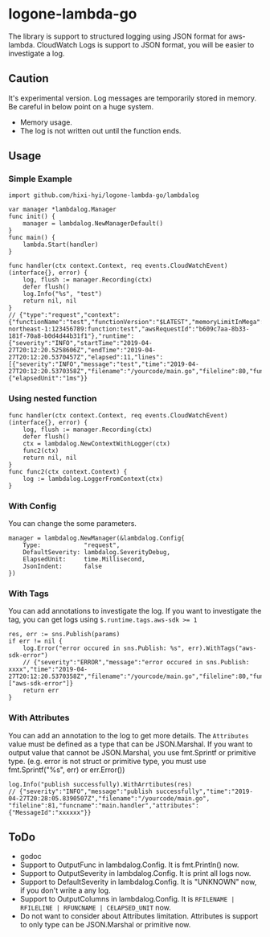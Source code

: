 # logone-lambda-go
The library is support to structured logging using JSON format for aws-lambda.
CloudWatch Logs is support to JSON format, you will be easier to investigate a log.

## Caution
It's experimental version.
Log messages are temporarily stored in memory.
Be careful in below point on a huge system.
* Memory usage.
* The log is not written out until the function ends.

## Usage
### Simple Example
```
import github.com/hixi-hyi/logone-lambda-go/lambdalog

var manager *lambdalog.Manager
func init() {
    manager = lambdalog.NewManagerDefault()
}
func main() {
    lambda.Start(handler)
}

func handler(ctx context.Context, req events.CloudWatchEvent) (interface{}, error) {
    log, flush := manager.Recording(ctx)
    defer flush()
    log.Info("%s", "test")
    return nil, nil
}
// {"type":"request","context":{"functionName":"test","functionVersion":"$LATEST","memoryLimitInMega":128,"invokedFunctionArn":"arn:aws:lambda:ap-northeast-1:123456789:function:test","awsRequestId":"b609c7aa-8b33-181f-70a8-b0d4d44b31f1"},"runtime":{"severity":"INFO","startTime":"2019-04-27T20:12:20.5258606Z","endTime":"2019-04-27T20:12:20.5370457Z","elapsed":11,"lines":[{"severity":"INFO","message":"test","time":"2019-04-27T20:12:20.5370358Z","filename":"/yourcode/main.go","fileline":80,"funcname":"main.handler"}]},"config":{"elapsedUnit":"1ms"}}
```

### Using nested function
```
func handler(ctx context.Context, req events.CloudWatchEvent) (interface{}, error) {
    log, flush := manager.Recording(ctx)
    defer flush()
    ctx = lambdalog.NewContextWithLogger(ctx)
    func2(ctx)
    return nil, nil
}
func func2(ctx context.Context) {
    log := lambdalog.LoggerFromContext(ctx)
}
```

### With Config
You can change the some parameters.
```
manager = lambdalog.NewManager(&lambdalog.Config{
	Type:            "request",
	DefaultSeverity: lambdalog.SeverityDebug,
	ElapsedUnit:     time.Millisecond,
	JsonIndent:      false
})
```

### With Tags
You can add annotations to investigate the log.
If you want to investigate the tag, you can get logs using `$.runtime.tags.aws-sdk >= 1`
```
res, err := sns.Publish(params)
if err != nil {
    log.Error("error occured in sns.Publish: %s", err).WithTags("aws-sdk-error")
    // {"severity":"ERROR","message":"error occured in sns.Publish: xxxx","time":"2019-04-27T20:12:20.5370358Z","filename":"/yourcode/main.go","fileline":80,"funcname":"main.handler","tags": ["aws-sdk-error"]}
    return err
}
```
### With Attributes
You can add an annotation to the log to get more details.
The `Attributes` value must be defined as a type that can be JSON.Marshal. If you want to output value that cannot be JSON.Marshal, you use fmt.Sprintf or primitive type. (e.g. error is not struct or primitive type, you must use fmt.Sprintf("%s", err) or err.Error())
```
log.Info("publish successfully).WithArrtibutes(res)
// {"severity":"INFO","message":"publish successfully","time":"2019-04-27T20:28:05.8390507Z","filename":"/yourcode/main.go", "fileline":81,"funcname":"main.handler","attributes":{"MessageId":"xxxxxx"}}
```

## ToDo
* godoc
* Support to OutputFunc in lambdalog.Config. It is fmt.Println() now.
* Support to OutputSeverity in lambdalog.Config. It is print all logs now.
* Support to DefaultSeverity in lambdalog.Config. It is "UNKNOWN" now, if you don't write a any log.
* Support to OutputColumns in lambdalog.Config. It is `RFILENAME | RFILELINE | RFUNCNAME | CELAPSED_UNIT` now.
* Do not want to consider about Attributes limitation. Attributes is support to only type can be JSON.Marshal or primitive now.
